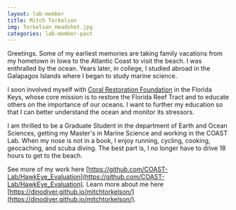 ```yaml
---
layout: lab-member
title: Mitch Torkelson
img: Torkelson_Headshot.jpg
categories: lab-member-past
---
```


Greetings. Some of my earliest memories are taking family vacations from my hometown in Iowa to the Atlantic Coast to visit the beach. I was enthralled by the ocean. Years later, in college, I studied abroad in the Galapagos Islands where I began to study marine science. 

I soon involved myself with <a href="https://www.coralrestoration.org/">Coral Restoration Foundation</a> in the Florida Keys, whose core mission is to restore the Florida Reef Tract and to educate others on the importance of our oceans. I want to further my education so that I can better understand the ocean and monitor its stressors. 

I am thrilled to be a Graduate Student in the department of Earth and Ocean Sciences, getting my Master's in Marine Science and working in the COAST Lab. When my nose is not in a book, I enjoy running, cycling, cooking, geocaching, and scuba diving. The best part is, I no longer have to drive 18 hours to get to the beach.

See more of my work here [https://github.com/COAST-Lab/HawkEye_Evaluation](https://github.com/COAST-Lab/HawkEye_Evaluation). Learn more about me here [https://dinodiver.github.io/mitchtorkelson/](https://dinodiver.github.io/mitchtorkelson/).
